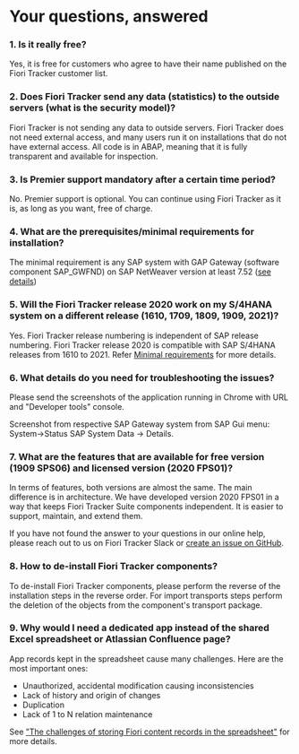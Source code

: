 # Your questions, answered

### 1. Is it really free?

Yes, it is free for customers who agree to have their name published on the Fiori Tracker customer list. 

### 2. Does Fiori Tracker send any data (statistics) to the outside servers (what is the security model)?

Fiori Tracker is not sending any data to outside servers. Fiori Tracker does not need external access, and many users run it on installations that do not have external access. All code is in ABAP, meaning that it is fully transparent and available for inspection.

### 3. Is Premier support mandatory after a certain time period?

No. Premier support is optional. You can continue using Fiori Tracker as it is, as long as you want, free of charge.

### 4. What are the prerequisites/minimal requirements for installation?

The minimal requirement is any SAP system with GAP Gateway (software component SAP_GWFND) on SAP NetWeaver version at least 7.52 ([see details](inst/min.md))

### 5. Will the Fiori Tracker release 2020 work on my S/4HANA system on a different release (1610, 1709, 1809, 1909, 2021)?

Yes. Fiori Tracker release numbering is independent of SAP release numbering. Fiori Tracker release 2020 is compatible with SAP S/4HANA releases from 1610 to 2021. Refer [Minimal requirements](inst/min.md) for more details.

### 6. What details do you need for troubleshooting the issues?

Please send the screenshots of the application running in Chrome with URL and "Developer tools" console.

Screenshot from respective SAP Gateway system from SAP Gui menu: System->Status SAP System Data -> Details.

### 7. What are the features that are available for free version (1909 SPS06) and licensed version (2020 FPS01)?

In terms of features, both versions are almost the same. The main difference is in architecture.
We have developed version 2020 FPS01 in a way that keeps Fiori Tracker Suite components independent. It is easier to support, maintain, and extend them.

If you have not found the answer to your questions in our online help, please reach out to us on Fiori Tracker Slack or [create an issue on GitHub](bugs-ideas.md).

### 8. How to de-install Fiori Tracker components?

To de-install Fiori Tracker components, please perform the reverse of the installation steps in the reverse order. For import transports steps perform the deletion of the objects from the component's transport package.

### 9. Why would I need a dedicated app instead of the shared Excel spreadsheet or Atlassian Confluence page?

App records kept in the spreadsheet cause many challenges. Here are the most important ones:

- Unauthorized, accidental modification causing inconsistencies
- Lack of history and origin of changes
- Duplication
- Lack of 1 to N relation maintenance

See ["The challenges of storing Fiori content records in the spreadsheet"](usecases/posts/spreadsheet-challenges.md) for more details.
